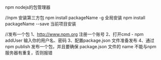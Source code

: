 npm nodejs的包管理器

//npm 安装第三方包
npm install packageName -g   全局安装
npm install packageName --save  当前项目安装


//发布一个包
1、http://www.npm.org 注册一个账号
2、打开cmd - npm addUser 输入你的用户名、密码
3、配置package.json 文件准备发布
4、通过 npm publish 发布一个包，并且要确保 package.json 文件的 name 不能与npm 服务器有重复，否则报错